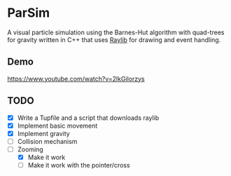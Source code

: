 # ParSim

A visual particle simulation using the Barnes-Hut algorithm with quad-trees for gravity written in C++ that uses [Raylib](https://github.com/raysan5/raylib/) for drawing and event handling.

## Demo
https://www.youtube.com/watch?v=2lkGilorzys

## TODO
- [x] Write a Tupfile and a script that downloads raylib
- [x] Implement basic movement
- [x] Implement gravity
- [ ] Collision mechanism
- [ ] Zooming
    - [x] Make it work
    - [ ] Make it work with the pointer/cross